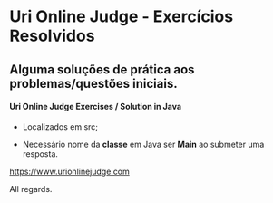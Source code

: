 # Uri Online Judge - Exercícios Resolvidos
## Alguma soluções de prática aos problemas/questões iniciais.
####                                 Uri Online Judge Exercises / Solution in Java
- Localizados em src;

- Necessário nome da <b>classe</b> em Java ser <b>Main</b> ao submeter uma resposta.

https://www.urionlinejudge.com

All regards.
